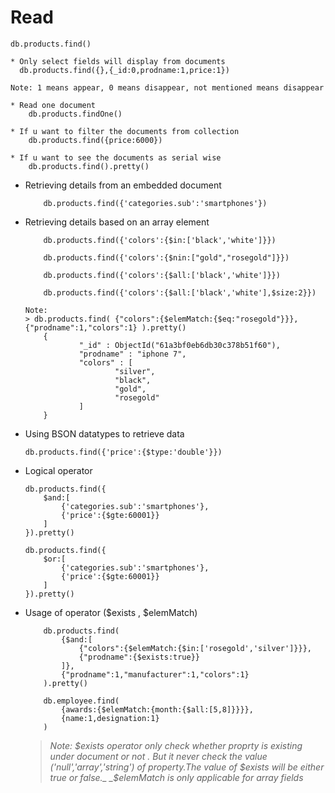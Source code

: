 # Read

    db.products.find()

    * Only select fields will display from documents 
      db.products.find({},{_id:0,prodname:1,price:1})

    Note: 1 means appear, 0 means disappear, not mentioned means disappear  

    * Read one document
        db.products.findOne()

    * If u want to filter the documents from collection
        db.products.find({price:6000}) 

    * If u want to see the documents as serial wise
        db.products.find().pretty()

- Retrieving details from an embedded document 
    ```
        db.products.find({'categories.sub':'smartphones'})
    ```    

- Retrieving details based on an array element
    ```
        db.products.find({'colors':{$in:['black','white']}})

        db.products.find({'colors':{$nin:["gold","rosegold"]}})

        db.products.find({'colors':{$all:['black','white']}}) 

        db.products.find({'colors':{$all:['black','white'],$size:2}}) 

    Note:  
    > db.products.find( {"colors":{$elemMatch:{$eq:"rosegold"}}}, {"prodname":1,"colors":1} ).pretty()
        {
                "_id" : ObjectId("61a3bf0eb6db30c378b51f60"),
                "prodname" : "iphone 7",
                "colors" : [
                        "silver",
                        "black",
                        "gold",
                        "rosegold"
                ]
        }
    ```    

- Using BSON datatypes to retrieve data
    ```
    db.products.find({'price':{$type:'double'}})
    ```

- Logical operator
    ```
    db.products.find({
        $and:[
            {'categories.sub':'smartphones'},
            {'price':{$gte:60001}}
        ]
    }).pretty() 

    db.products.find({
        $or:[
            {'categories.sub':'smartphones'},
            {'price':{$gte:60001}}
        ]
    }).pretty()  
    ```  
   
- Usage of operator ($exists , $elemMatch) 
    ```
        db.products.find( 
            {$and:[
                {"colors":{$elemMatch:{$in:['rosegold','silver']}}},
                {"prodname":{$exists:true}}
            ]},
            {"prodname":1,"manufacturer":1,"colors":1}
        ).pretty() 

        db.employee.find(
            {awards:{$elemMatch:{month:{$all:[5,8]}}}},
            {name:1,designation:1}
        )
    ``` 
    >_Note: $exists operator only check whether proprty is existing under document or not . But it never check the value ('null','array','string') of property.The value of $exists will be either true or false._  
    >_$elemMatch is only applicable for array fields_
          

          
        


        
